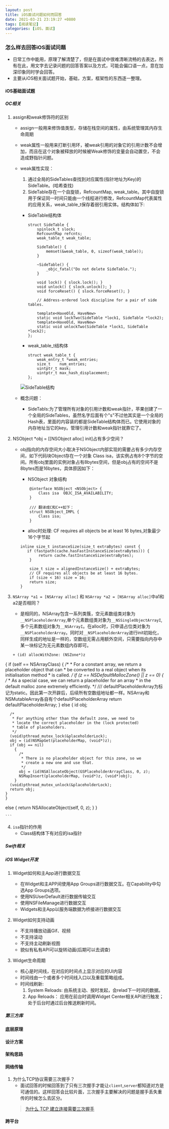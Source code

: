 ```yaml
---
layout: post
title: iOS面试问题如何而回答
date: 2021-03-21 23:19:27 +0800
tags: [阅读笔记]
categories: [iOS，面试]
---
```


### 怎么样去回答iOS面试问题

+ 日常工作中能用，原理了解清楚了，但是在面试中很难清晰流畅的去表达，所有在此，用文字去记录问题的回答答案以及方式，可能会偏口语一点，意在加深印象同时学会回答。
+ 主要从iOS相关面试题开始，基础，方案，框架性的东西逐一整理。


#### iOS基础面试题


##### OC相关
1. assign和weak修饰符的区别
    + assign一般用来修饰值类型，存储在栈空间的属性，由系统管理其内存生命周期
    + weak属性一般用来打断引用环，被weak引用的对象它的引用计数不会增加，而且在这个对象被释放的时候被Weak修饰的变量会自动置空，不会造成野指针问题。
    + weak属性实现：
        1. 通过全局的SideTables查找到对应属性(指针地址为Key)的SideTable。(哈希查找)
        2. SideTable存在一个自旋锁，RefcountMap, weak_table。其中自旋锁用于保证同一时间只能由一个线程进行修改，RefcountMap代表属性的应用关系，weak_table_t保存着弱引用实体。结构体如下:

        + SideTable结构体

            ```
            struct SideTable {
                spinlock_t slock;
                RefcountMap refcnts;
                weak_table_t weak_table;

                SideTable() {
                    memset(&weak_table, 0, sizeof(weak_table));
                }

                ~SideTable() {
                    _objc_fatal("Do not delete SideTable.");
                }

                void lock() { slock.lock(); }
                void unlock() { slock.unlock(); }
                void forceReset() { slock.forceReset(); }

                // Address-ordered lock discipline for a pair of side tables.

                template<HaveOld, HaveNew>
                static void lockTwo(SideTable *lock1, SideTable *lock2);
                template<HaveOld, HaveNew>
                static void unlockTwo(SideTable *lock1, SideTable *lock2);
            };
            ```



        + weak_table_t结构体
            ```
            struct weak_table_t {
                weak_entry_t *weak_entries;
                size_t    num_entries;
                uintptr_t mask;
                uintptr_t max_hash_displacement;
            };
            ```

        
        ![SideTable结构](https://raw.githubusercontent.com/aberfield/figureStore/master/iOS/weak01.webp)

    + 概念问题：
        + SideTabls:为了管理所有对象的引用计数和weak指针，苹果创建了一个全局的SideTables，虽然名字后面有个"s"不过他其实是一个全局的Hash表，里面的内容装的都是SideTable结构体而已。它使用对象的内存地址当它的key。管理引用计数和weak指针就靠它了。


2. NSObject *obj = [[NSObject alloc] init]占有多少空间？
    + obj指向的内存空间大小取决于NSObject内部实现的需要占有多少内存空间，如下代码块Object存在一个对象 Class isa，该实例占有8个字节的空间。所有obj里面的实例对象占有8bytes空间，但是obj占有的空间不是8bytes而是16bytes，具体原因如下：


        + NSObject 对象结构
        ```
            @interface NSObject <NSObject> {
                Class isa  OBJC_ISA_AVAILABILITY;
            }

            /// 翻译成C和C++如下：
            struct NSObject_IMPL {
                Class isa;
            }

        ```

        + alloc时处理: CF requires all objects be at least 16 bytes,对象最少16个字节起
        ```
        inline size_t instanceSize(size_t extraBytes) const {
           if (fastpath(cache.hasFastInstanceSize(extraBytes))) {
                return cache.fastInstanceSize(extraBytes);
            }

            size_t size = alignedInstanceSize() + extraBytes;
            // CF requires all objects be at least 16 bytes.
            if (size < 16) size = 16;
            return size;
        }

        ```


3. `NSArray *a1 = [NSArray alloc]` 和 `NSArray *a2 = [NSArray alloc]`中a1和a2是否相同？
    + 是相同的，NSArray包含一系列类簇，空元素数组类对象为`__NSPlaceholderArray`,单个元素数组类对象为`__NSSingleObjectArrayI`,多个元素数组对象为`__NSArrayI`。在alloc时，只申请占位类对象为`__NSPlaceholderArray`。同时对`__NSPlaceholderArray`进行init初始化，同样生成的地址是一样的，空数组无需占用额外空间，只需要指向内存中某一块标记为无元素数组内存即可。

    ```
    + (id) allocWithZone: (NSZone*)z
{
  if (self == NSArrayClass)
    {
      /*
       * For a constant array, we return a placeholder object that can
       * be converted to a real object when its initialisation method
       * is called.
       */
      if (z == NSDefaultMallocZone() || z == 0)
	{
	  /*
	   * As a special case, we can return a placeholder for an array
	   * in the default malloc zone extremely efficiently.
	   */
      /// defaultPlaceholderArray为标记为static。因此第一次开辟后，后续所有空数组地址都一样。NSArray和NSMutableArray各自有个defaultPlaceholderArray
	  return defaultPlaceholderArray;
	}
      else
	{
	  id	obj;

	  /*
	   * For anything other than the default zone, we need to
	   * locate the correct placeholder in the (lock protected)
	   * table of placeholders.
	   */
	  (void)pthread_mutex_lock(&placeholderLock);
	  obj = (id)NSMapGet(placeholderMap, (void*)z);
	  if (obj == nil)
	    {
	      /*
	       * There is no placeholder object for this zone, so we
	       * create a new one and use that.
	       */
	      obj = (id)NSAllocateObject(GSPlaceholderArrayClass, 0, z);
	      NSMapInsert(placeholderMap, (void*)z, (void*)obj);
	    }
	  (void)pthread_mutex_unlock(&placeholderLock);
	  return obj;
	}
    }
  else
    {
      return NSAllocateObject(self, 0, z);
    }
}

    ```

4. `isa`指针的作用
    + Class结构体下有对应的isa指针

##### Swift相关


##### iOS Widget开发
1. Widget如何和主App进行数据交互
    + 在Widget和主APP间使用App Groups进行数据交互。在Capability中勾选App Groups选项。
    + 使用NSUserDefault进行数据传输交互
    + 使用NSFileManage进行数据交互
    + Widgets和主App以服务端数据为桥接进行数据交互

2. Widget如何支持动画
    + 不支持播放动画Gif、视频
    + 不支持滚动
    + 不支持主动刷新视图
    + 貌似有私有API可以旋转动画(后期可以去调查)

3. Widget生命周期
    + 核心是时间线，在对应的时间点上显示对应的UI内容
    + 时间线由一个或者多个时间线入口以及重载策略组成。
    + 时间线刷新:
        1. System Reloads: 由系统主动、按时发起，会relad下一时间的数据。
        2. App Reloads： 应用在前台时调用Widget Center相关API进行触发；处于后台时通过后台推送刷新时间。



##### 第三方库



#### 底层原理



#### 设计方案



#### 架构思路



#### 网络传输
1. 为什么TCP协议需要三次握手？
    + 面试回答的时候回答到了只有三次握手才能让`client`,`server`都知道对方是可通信的。这样回答会比较片面，三次握手主要解决的问题是握手丢失重传的时候怎么去区分。
    > [为什么 TCP 建立连接需要三次握手
](https://draveness.me/whys-the-design-tcp-three-way-handshake/)

#### 跨平台